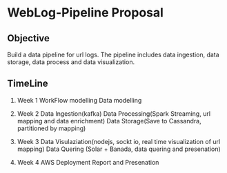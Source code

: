 # WebLog-Pipeline Proposal


## Objective 
Build a data pipeline for url logs. The pipeline includes data ingestion, data storage, data process and data visualization.

## TimeLine 

1. Week 1
WorkFlow modelling
Data modelling


2. Week 2
Data Ingestion(kafka)
Data Processing(Spark Streaming, url mapping and data enrichment)
Data Storage(Save to Cassandra, partitioned by mapping)

3. Week 3
Data Visulaziation(nodejs, sockt io, real time visualization of url mapping)
Data Quering (Solar + Banada, data quering and presenation)

4. Week 4
AWS Deployment
Report and Presenation

